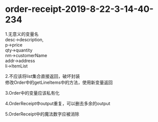# order-receipt-2019-8-22-3-14-40-234
1.无意义的变量名  
desc->description,  
p->price  
qty->quantity  
nm->customerName  
addr->address  
li->ItemList  
  
2.不应该将list集合直接返回，破坏封装   
修改Order中的getLineItems中的方法，使用新变量返回  

3.Order中的变量应该私有化  

4.OrderReceipt中output重复，可以删去多余的output

5.OrderReceipt中的魔法数字应被消除